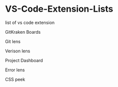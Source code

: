 # VS-Code-Extension-Lists
list of vs code extension

  GitKraken Boards
  
  Git lens
  
  Verison lens
  
  Project Dashboard
  
  Error lens
  
  CSS peek
